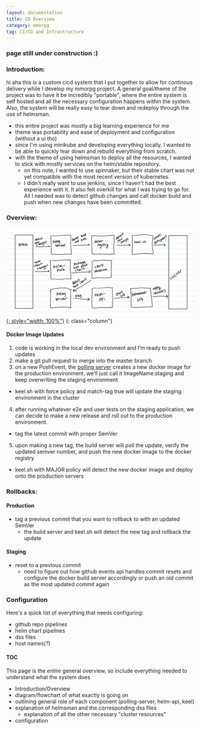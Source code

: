 ```yaml
---
layout: documentation
title: CD Overview
category: mmorpg
tag: CI/CD and Infrastructure
---
```


### page still under construction :)

### Introduction:

hi aha this is a custom cicd system that I put together to allow for continous delivery while I develop my mmorpg project.  A general goal/theme of the project was to have it be incredibly "portable", where the entire system is self hosted and all the necessary configuration happens within the system.  Also, the system will be really easy to tear down and redeploy through the use of helmsman.

* this entire project was mostly a big learning experience for me
* theme was portability and ease of deployment and configuration (without a ui tho)
* since I'm using minikube and developing everything locally, I wanted to be able to quickly tear down and rebuild everything from scratch.
* with the theme of using helmsman to deploy all the resources, I wanted to stick with mostly services on the helm/stable repository.
	* on this note, I wanted to use spinnaker, but their stable chart was not yet compatible with the most recent version of kubernetes.
	* I didn't really want to use jenkins, since I haven't had the best experience with it. It also felt overkill for what I was trying to go for.  All I needed was to detect github changes and call docker build and push when new changes have been committed.

### Overview:
[![cicd-overview](/assets/images/mmorpg_pictures/cicd-overview-01.png){: style="width: 100%"}](/assets/images/mmorpg_pictures/cicd-overview-01.png)
{: class="column"}

#### Docker Image Updates

1. code is working in the local dev environment and I’m ready to push updates
2. make a git pull request to merge into the master branch
3. on a new PushEvent, the [polling server](/blog/mmorpg/polling-server) creates a new docker image for the production environment.  we’ll just call it ImageName:staging and keep overwriting the staging environment
* keel.sh with force policy and match-tag true will update the staging environment in the cluster
4. after running whatever e2e and user tests on the staging application, we can decide to make a new release and roll out to the production environment.
* tag the latest commit with proper SemVer
5. upon making a new tag, the build server will poll the update, verify the updated semver number, and push the new docker image to the docker registry
* keel.sh with MAJOR policy will detect the new docker image and deploy onto the production servers

### Rollbacks:

#### Production
* tag a previous commit that you want to rollback to with an updated SemVer
	* the build server and keel.sh will detect the new tag and rollback the update

#### Staging
* reset to a previous commit
	* need to figure out how github events api handles commit resets and configure the docker build server accordingly
or push an old commit as the most updated commit again

### Configuration

Here's a quick list of everything that needs configuring:
* github repo pipelines
* helm chart pipelines
* dss files
* host names(?)

#### TOC

This page is the *entire* general overview, so include everything needed to understand what the system does

* Introduction/Overview
* diagram/flowchart of what exactly is going on
* outlining general role of each component (polling-server, helm-api, keel)
* explanation of helmsman and the corresponding dss files
	* explanation of all the other necessary "cluster resources"
* configuration

<br>